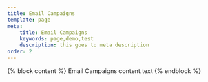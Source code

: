 ```yaml
---
title: Email Campaigns
template: page 
meta:
    title: Email Campaigns
    keywords: page,demo,test
    description: this goes to meta description
order: 2
---
```


{% block content %}
	Email Campaigns content text
{% endblock %}